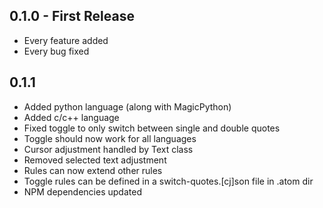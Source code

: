 ## 0.1.0 - First Release
* Every feature added
* Every bug fixed

## 0.1.1
* Added python language (along with MagicPython)
* Added c/c++ language
* Fixed toggle to only switch between single and double quotes
* Toggle should now work for all languages
* Cursor adjustment handled by Text class
* Removed selected text adjustment
* Rules can now extend other rules
* Toggle rules can be defined in a switch-quotes.[cj]son file in .atom dir
* NPM dependencies updated
